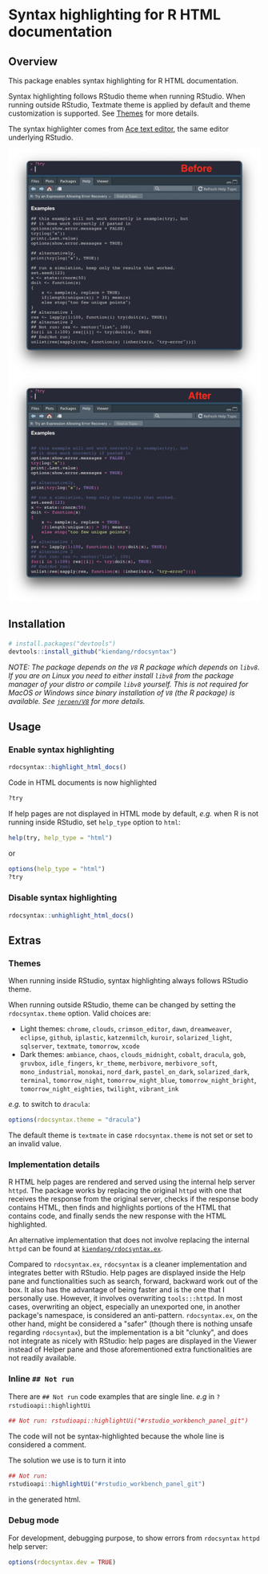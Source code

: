 # Syntax highlighting for R HTML documentation


Overview
--------

This package enables syntax highlighting for R HTML documentation.

Syntax highlighting follows RStudio theme when running RStudio. When running outside RStudio, Textmate theme is applied by default and theme customization is supported. See [Themes](#themes) for more details.

The syntax highlighter comes from [Ace text editor](https://ace.c9.io/), the same editor underlying RStudio.

<img src="screenshots/before.png" alt="before" width=650px/><img src="screenshots/after.png" alt="after" width=650px/>


Installation
------------

```r
# install.packages("devtools")
devtools::install_github("kiendang/rdocsyntax")
```

*NOTE: The package depends on the `V8` R package which depends on `libv8`. If you are on Linux you need to either install `libv8` from the package manager of your distro or compile `libv8` yourself. This is not required for MacOS or Windows since binary installation of `V8` (the R package) is available. See [`jeroen/V8`](https://github.com/jeroen/V8) for more details.*


Usage
-----

### Enable syntax highlighting

```r
rdocsyntax::highlight_html_docs()
```

Code in HTML documents is now highlighted

```r
?try
```

If help pages are not displayed in HTML mode by default, *e.g.* when R is not running inside RStudio, set `help_type` option to `html`:

```r
help(try, help_type = "html")
```

or

```r
options(help_type = "html")
?try
```

### Disable syntax highlighting

```r
rdocsyntax::unhighlight_html_docs()
```


Extras
------

### Themes

When running inside RStudio, syntax highlighting always follows RStudio theme.

When running outside RStudio, theme can be changed by setting the `rdocsyntax.theme` option. Valid choices are:

  - Light themes: `chrome`, `clouds`, `crimson_editor`, `dawn`, `dreamweaver`, `eclipse`, `github`, `iplastic`, `katzenmilch`, `kuroir`, `solarized_light`, `sqlserver`, `textmate`, `tomorrow`, `xcode`
  - Dark themes: `ambiance`, `chaos`, `clouds_midnight`, `cobalt`, `dracula`, `gob`, `gruvbox`, `idle_fingers`, `kr_theme`, `merbivore`, `merbivore_soft`, `mono_industrial`, `monokai`, `nord_dark`, `pastel_on_dark`, `solarized_dark`, `terminal`, `tomorrow_night`, `tomorrow_night_blue`, `tomorrow_night_bright`, `tomorrow_night_eighties`, `twilight`, `vibrant_ink`

*e.g.* to switch to `dracula`:

```r
options(rdocsyntax.theme = "dracula")
```

The default theme is `textmate` in case `rdocsyntax.theme` is not set or set to an invalid value.

### Implementation details

R HTML help pages are rendered and served using the internal help server `httpd`. The package works by replacing the original `httpd` with one that receives the response from the original server, checks if the response body contains HTML, then finds and highlights portions of the HTML that contains code, and finally sends the new response with the HTML highlighted.

An alternative implementation that does not involve replacing the internal `httpd` can be found at [`kiendang/rdocsyntax.ex`](https://github.com/kiendang/rdocsyntax.ex).

Compared to `rdocsyntax.ex`, `rdocsyntax` is a cleaner implementation and integrates better with RStudio. Help pages are displayed inside the Help pane and functionalities such as search, forward, backward work out of the box. It also has the advantage of being faster and is the one that I personally use. However, it involves overwriting `tools:::httpd`. In most cases, overwriting an object, especially an unexported one, in another package's namespace, is considered an anti-pattern. `rdocsyntax.ex`, on the other hand, might be considered a "safer" (though there is nothing unsafe regarding `rdocsyntax`), but the implementation is a bit "clunky", and does not integrate as nicely with RStudio: help pages are displayed in the Viewer instead of Helper pane and those aforementioned extra functionalities are not readily available.

### Inline `## Not run`

There are `## Not run` code examples that are single line. *e.g* in `?rstudioapi::highlightUi`

```r
## Not run: rstudioapi::highlightUi("#rstudio_workbench_panel_git")
```

The code will not be syntax-highlighted because the whole line is considered a comment.

The solution we use is to turn it into

```r
## Not run:
rstudioapi::highlightUi("#rstudio_workbench_panel_git")
```

in the generated html.

### Debug mode

For development, debugging purpose, to show errors from `rdocsyntax` `httpd` help server:

```r
options(rdocsyntax.dev = TRUE)
```
